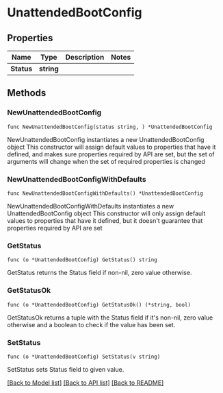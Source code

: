 # UnattendedBootConfig

## Properties

Name | Type | Description | Notes
------------ | ------------- | ------------- | -------------
**Status** | **string** |  | 

## Methods

### NewUnattendedBootConfig

`func NewUnattendedBootConfig(status string, ) *UnattendedBootConfig`

NewUnattendedBootConfig instantiates a new UnattendedBootConfig object
This constructor will assign default values to properties that have it defined,
and makes sure properties required by API are set, but the set of arguments
will change when the set of required properties is changed

### NewUnattendedBootConfigWithDefaults

`func NewUnattendedBootConfigWithDefaults() *UnattendedBootConfig`

NewUnattendedBootConfigWithDefaults instantiates a new UnattendedBootConfig object
This constructor will only assign default values to properties that have it defined,
but it doesn't guarantee that properties required by API are set

### GetStatus

`func (o *UnattendedBootConfig) GetStatus() string`

GetStatus returns the Status field if non-nil, zero value otherwise.

### GetStatusOk

`func (o *UnattendedBootConfig) GetStatusOk() (*string, bool)`

GetStatusOk returns a tuple with the Status field if it's non-nil, zero value otherwise
and a boolean to check if the value has been set.

### SetStatus

`func (o *UnattendedBootConfig) SetStatus(v string)`

SetStatus sets Status field to given value.



[[Back to Model list]](../README.md#documentation-for-models) [[Back to API list]](../README.md#documentation-for-api-endpoints) [[Back to README]](../README.md)



